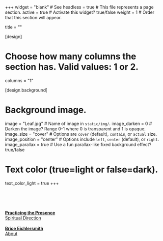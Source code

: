 +++
widget = "blank"  # See 
headless = true  # This file represents a page section.
active = true  # Activate this widget? true/false
weight = 1  # Order that this section will appear.

title = ""

[design]
  # Choose how many columns the section has. Valid values: 1 or 2.
  columns = "1"
  
[design.background]
  
  # Background image.
  image = "Leaf.jpg"  # Name of image in `static/img/`.
  image_darken = 0  # Darken the image? Range 0-1 where 0 is transparent and 1 is opaque.
  image_size = "cover"  #  Options are `cover` (default), `contain`, or `actual` size.
  image_position = "center"  # Options include `left`, `center` (default), or `right`.
  image_parallax = true  # Use a fun parallax-like fixed background effect? true/false

  # Text color (true=light or false=dark).
  text_color_light = true
+++

<br><br><br>


<div class="row featurette">
<!-- left button --> 
  <div class="col-12 col-sm-5">
<a href="spiritualdirection/"  class="homebtn" style="width:100%;"> 
<b> Practicing the Presence </b> <br>
  Spiritual Direction </a>
  </div>
<!-- end left button --> 

  <div class="col-12 col-sm-2">
<br> 
  </div>

  <!-- right button --> 
  <div class="col-12 col-sm-5" >
<a href="aboutbrice/"  class="homebtn" style="width:100%;"> 
<b> Brice Eichlersmith </b> <br>
About
</a>
  </div>
 <!-- end right button --> 

</div>

<br><br><br><br><br><br>



